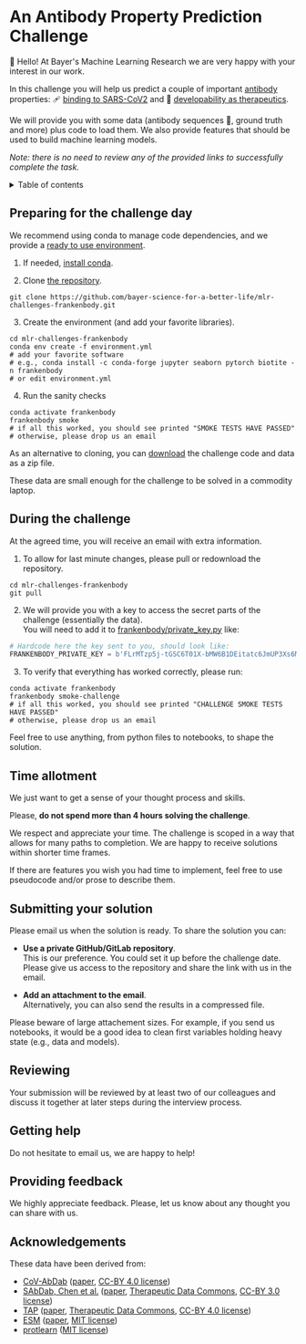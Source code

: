 An Antibody Property Prediction Challenge
=========================================

:wave: Hello! At Bayer's Machine Learning Research we are very happy with your interest in our work.

In this challenge you will help us predict a couple of important [antibody](https://pdb101.rcsb.org/motm/21)
properties: :adhesive_bandage: [binding to SARS-CoV2](https://academic.oup.com/bioinformatics/article/37/5/734/5893556)
and :pill: [developability as therapeutics](https://www.pnas.org/content/116/10/4025).

We will provide you with some data (antibody sequences :dna:, ground truth and more)
plus code to load them. We also provide features that should be used to build machine
learning models.

*Note: there is no need to review any of the provided links to successfully complete the task.*

<details><summary>Table of contents</summary>

- [Preparing for the challenge day](#preparing-for-the-challenge-day)
- [During the challenge](#during-the-challenge)
- [Time allotment](#time-allotment)
- [Submitting your solution](#submitting-your-solution)
- [Reviewing](#reviewing)
- [Getting help](#getting-help)
- [Providing feedback](#providing-feedback)
- [Acknowledgements](#acknowledgements)

</details>

Preparing for the challenge day
-------------------------------

We recommend using conda to manage code dependencies, and we provide a [ready to use environment](https://github.com/bayer-science-for-a-better-life/mlr-challenges-frankenbody/blob/main/environment.yml).

1. If needed, [install conda](https://docs.conda.io/en/latest/miniconda.html).

2. Clone [the repository](https://github.com/bayer-science-for-a-better-life/mlr-challenges-frankenbody).
```shell
git clone https://github.com/bayer-science-for-a-better-life/mlr-challenges-frankenbody.git
```

3. Create the environment (and add your favorite libraries).
```shell
cd mlr-challenges-frankenbody
conda env create -f environment.yml
# add your favorite software 
# e.g., conda install -c conda-forge jupyter seaborn pytorch biotite -n frankenbody
# or edit environment.yml
```

4. Run the sanity checks
```shell
conda activate frankenbody
frankenbody smoke
# if all this worked, you should see printed "SMOKE TESTS HAVE PASSED"
# otherwise, please drop us an email
```

As an alternative to cloning, you can [download](https://github.com/bayer-science-for-a-better-life/mlr-challenges-frankenbody/archive/refs/heads/main.zip)
the challenge code and data as a zip file.

These data are small enough for the challenge to be solved in a commodity laptop.


During the challenge
--------------------

At the agreed time, you will receive an email with extra information.

1. To allow for last minute changes, please pull or redownload the repository.
```shell
cd mlr-challenges-frankenbody
git pull
```

2. We will provide you with a key to access the secret parts of the challenge (essentially the data).
<br>You will need to add it to [frankenbody/private_key.py](https://github.com/bayer-science-for-a-better-life/mlr-challenges-frankenbody/blob/f43156644439e8c04ac987cd47998010e25707e1/frankenbody/private_key.py#L5-L6) like:
```python
# Hardcode here the key sent to you, should look like:
FRANKENBODY_PRIVATE_KEY = b'FLrMTzp5j-tGSC6T01X-bMW6B1DEitatc6JmUP3Xs6M='
```

3. To verify that everything has worked correctly, please run:

```shell
conda activate frankenbody
frankenbody smoke-challenge
# if all this worked, you should see printed "CHALLENGE SMOKE TESTS HAVE PASSED"
# otherwise, please drop us an email
```

Feel free to use anything, from python files to notebooks, to shape the solution.


Time allotment
--------------

We just want to get a sense of your thought process and skills.

Please, **do not spend more than 4 hours solving the challenge**.

We respect and appreciate your time. The challenge is scoped in a way that allows
for many paths to completion. We are happy to receive solutions within shorter time frames.

If there are features you wish you had time to implement,
feel free to use pseudocode and/or prose to describe them.


Submitting your solution
------------------------

Please email us when the solution is ready. To share the solution you can:

- **Use a private GitHub/GitLab repository**.<br>
This is our preference. You could set it up before the challenge date. <br>
Please give us access to the repository and share the link with us in the email.

- **Add an attachment to the email**.<br>
Alternatively, you can also send the results in a compressed file.<br>

Please beware of large attachement sizes. For example, if you send us notebooks,
it would be a good idea to clean first variables holding heavy state (e.g., data and models).


Reviewing
---------

Your submission will be reviewed by at least two of our colleagues and discuss it together at later steps during the interview process.


Getting help
------------

Do not hesitate to email us, we are happy to help!


Providing feedback
------------------

We highly appreciate feedback. Please, let us know about any thought you can share with us.


Acknowledgements
----------------

These data have been derived from:
- [CoV-AbDab](http://opig.stats.ox.ac.uk/webapps/covabdab/) ([paper](https://academic.oup.com/bioinformatics/advance-article/doi/10.1093/bioinformatics/btaa739/5893556), [CC-BY 4.0 license](https://creativecommons.org/licenses/by/4.0/))
- [SAbDab, Chen et al.](https://tdcommons.ai/single_pred_tasks/develop/#sabdab-chen-et-al) ([paper](https://www.biorxiv.org/content/10.1101/2020.06.18.159798v1.abstract), [Therapeutic Data Commons](https://tdcommons.ai/), [CC-BY 3.0 license](https://creativecommons.org/licenses/by/3.0/))
- [TAP](https://tdcommons.ai/single_pred_tasks/develop/#tap) ([paper](https://www.pnas.org/content/116/10/4025.short), [Therapeutic Data Commons](https://tdcommons.ai/), [CC-BY 4.0 license](https://creativecommons.org/licenses/by/4.0/))
- [ESM](https://github.com/facebookresearch/esm) ([paper](https://doi.org/10.1101/622803), [MIT license](https://github.com/facebookresearch/esm/blob/main/LICENSE))
- [protlearn](https://github.com/tadorfer/protlearn) ([MIT license](https://github.com/tadorfer/ProtLearn/blob/master/LICENSE))
